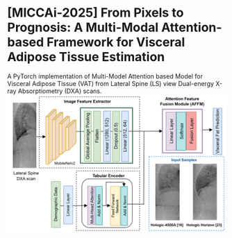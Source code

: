 # [MICCAi-2025] From Pixels to Prognosis: A Multi-Modal Attention-based Framework for Visceral Adipose Tissue Estimation

A PyTorch implementation of Multi-Model Attention based Model for Visceral Adipose Tissue (VAT) from Lateral Spine (LS) view Dual-energy X-ray Absorptiometry (DXA) scans.
![Network Architecture](figures/architecture.png)